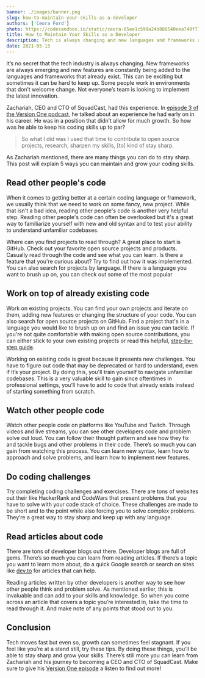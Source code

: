 ```yaml
---
banner: ./images/banner.png
slug: how-to-maintain-your-skills-as-a-developer
authors: ['Ceora Ford']
photo: https://codesandbox.io/static/ceora-85ee1c599a24d888540eea740f7747be.jpg
title: How to Maintain Your Skills as a Developer  
description: Tech is always changing and new languages and frameworks are always emerging. Here are 4 tips for staying sharp and keeping up with industry changes.
date: 2021-05-13
---
```

It’s no secret that the tech industry is always changing. New frameworks are always emerging and new features are constantly being added to the languages and frameworks that already exist. This can be exciting but sometimes it can be hard to keep up. Some people work in environments that don’t welcome change. Not everyone’s team is looking to implement the latest innovation. 

Zachariah, CEO and CTO of SquadCast, had this experience. In [episode 3 of the Version One podcast](https://codesandbox.io/podcasts/version-one/Zachariah-Moreno-SquadCast), he talked about an experience he had early on in his career. He was in a position that didn’t allow for much growth. So how was he able to keep his coding skills up to par? 

> So what I did was I used that time to contribute to open source projects, research, sharpen my skills, [to] kind of stay sharp.

As Zachariah mentioned, there are many things you can do to stay sharp. This post will explain 5 ways you can maintain and grow your coding skills. 

## Read other people's code

When it comes to getting better at a certain coding language or framework, we usually think that we need to work on some fancy, new project. While that isn't a bad idea, reading other people's code is another very helpful step. Reading other people's code can often be overlooked but it's a great way to familiarize yourself with new and old syntax and to test your ability to understand unfamiliar codebases. 

Where can you find projects to read through? A great place to start is GitHub. Check out your favorite open source projects and products. Casually read through the code and see what you can learn. Is there a feature that you're curious about? Try to find out how it was implemented. You can also search for projects by language. If there is a language you want to brush up on, you can check out some of the most popular 

## Work on top of already existing code

Work on existing projects. You can find your own projects and iterate on them, adding new features or changing the structure of your code. You can also search for open source projects on GitHub. Find a project that's in a language you would like to brush up on and find an issue you can tackle. If you're not quite comfortable with making open source contributions, you can either stick to your own existing projects or read this helpful, [step-by-step guide](https://codesandbox.io/post/how-to-make-your-first-open-source-contribution).

Working on existing code is great because it presents new challenges. You have to figure out code that may be deprecated or hard to understand, even if it’s your project. By doing this, you'll train yourself to navigate unfamiliar codebases. This is a very valuable skill to gain since oftentimes in professional settings, you’ll have to add to code that already exists instead of starting something from scratch. 

## Watch other people code

Watch other people code on platforms like YouTube and Twitch. Through videos and live streams, you can see other developers code and problem solve out loud. You can follow their thought pattern and see how they fix and tackle bugs and other problems in their code. There’s so much you can gain from watching this process. You can learn new syntax, learn how to approach and solve problems, and learn how to implement new features.

## Do coding challenges

Try completing coding challenges and exercises. There are tons of websites out their like HackerRank and CodeWars that present problems that you have to solve with your code stack of choice. These challenges are made to be short and to the point while also forcing you to solve complex problems. They’re a great way to stay sharp and keep up with any language. 

## Read articles about code

There are tons of developer blogs out there. Developer blogs are full of gems. There’s so much you can learn from reading articles. If there’s a topic you want to learn more about, do a quick Google search or search on sites like [dev.to](http://dev.to) for articles that can help. 

Reading articles written by other developers is another way to see how other people think and problem solve. As mentioned earlier, this is invaluable and can add to your skills and knowledge. So when you come across an article that covers a topic you’re interested in, take the time to read through it. And make note of any points that stood out to you. 

## Conclusion

Tech moves fast but even so, growth can sometimes feel stagnant. If you feel like you’re at a stand still, try these tips. By doing these things, you’ll be able to stay sharp and grow your skills. There’s still more you can learn from Zachariah and his journey to becoming a CEO and CTO of SquadCast. Make sure to give his [Version One episode](https://codesandbox.io/podcasts/version-one/Zachariah-Moreno-SquadCast) a listen to find out more!